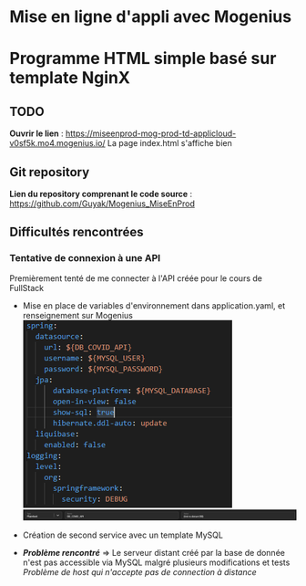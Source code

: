 # Mise en ligne d'appli avec Mogenius
# Programme HTML simple basé sur template NginX

## TODO
**Ouvrir le lien** : https://miseenprod-mog-prod-td-applicloud-v0sf5k.mo4.mogenius.io/
La page index.html s'affiche bien

## Git repository
**Lien du repository comprenant le code source** : https://github.com/Guyak/Mogenius_MiseEnProd

## Difficultés rencontrées
### Tentative de connexion à une API
Premièrement tenté de me connecter à l'API créée pour le cours de FullStack

* Mise en place de variables d'environnement dans application.yaml, et renseignement sur Mogenius
![Sreenshot YAML](./images/yaml.PNG)
![Sreenshot Mogenius](./images/Mogenius_EV.PNG)

* Création de second service avec un template MySQL

* ***Problème rencontré*** => Le serveur distant créé par la base de donnée n'est pas accessible via MySQL malgré plusieurs modifications et tests
*Problème de host qui n'accepte pas de connection à distance*
